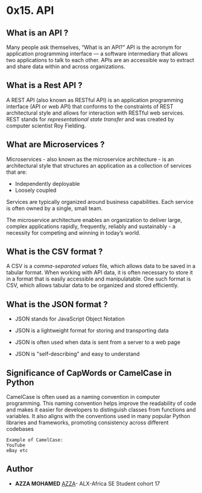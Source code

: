 # 0x15. API

## What is an API ?

Many people ask themselves, “What is an API?” API is the acronym for application programming interface — a software intermediary that allows two applications to talk to each other. APIs are an accessible way to extract and share data within and across organizations.

## What is a Rest API ?

A REST API (also known as RESTful API) is an application programming interface (API or web API) that conforms to the constraints of REST architectural style and allows for interaction with RESTful web services. REST stands for _representational state transfer_ and was created by computer scientist Roy Fielding.

## What are Microservices ?

Microservices - also known as the microservice architecture - is an architectural style that structures an application as a collection of services that are:
- Independently deployable
- Loosely coupled

Services are typically organized around business capabilities. Each service is often owned by a single, small team.

The microservice architecture enables an organization to deliver large, complex applications rapidly, frequently, reliably and sustainably - a necessity for competing and winning in today’s world.

## What is the CSV format ?

A CSV is a _comma-separated values_ file, which allows data to be saved in a tabular format.
When working with API data, it is often necessary to store it in a format that is easily accessible and manipulatable. One such format is CSV, which allows tabular data to be organized and stored efficiently.

## What is the JSON format ?

- JSON stands for JavaScript Object Notation

- JSON is a lightweight format for storing and transporting data

- JSON is often used when data is sent from a server to a web page

- JSON is "self-describing" and easy to understand


## Significance of CapWords or CamelCase in Python
CamelCase is often used as a naming convention in computer programming. This naming convention helps improve the readability of code and makes it easier for developers to distinguish classes from functions and variables. It also aligns with the conventions used in many popular Python libraries and frameworks, promoting consistency across different codebases
```
Example of CamelCase:
YouTube
eBay etc
```

## Author
* **AZZA MOHAMED** [AZZA](https://github.com/medazza)- ALX-Africa SE Student cohort 17